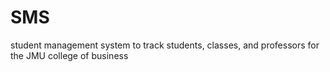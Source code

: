 # SMS
student management system to track students, classes, and professors for the JMU college of business
